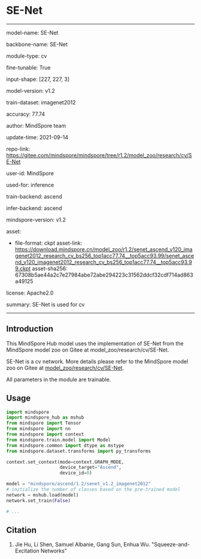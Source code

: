 # SE-Net

---

model-name: SE-Net

backbone-name: SE-Net

module-type: cv

fine-tunable: True

input-shape: [227, 227, 3]

model-version: v1.2

train-dataset: imagenet2012

accuracy: 77.74

author: MindSpore team

update-time: 2021-09-14

repo-link: <https://gitee.com/mindspore/mindspore/tree/r1.2/model_zoo/research/cv/SE-Net>

user-id: MindSpore

used-for: inference

train-backend: ascend

infer-backend: ascend

mindspore-version: v1.2

asset:

-
    file-format: ckpt
    asset-link: <https://download.mindspore.cn/model_zoo/r1.2/senet_ascend_v120_imagenet2012_research_cv_bs256_top1acc77.74__top5acc93.99/senet_ascend_v120_imagenet2012_research_cv_bs256_top1acc77.74__top5acc93.99.ckpt>
    asset-sha256: 67308b5ae44a2c7e27984abe72abe294223c31562ddcf32cdf714ad863a49125

license: Apache2.0

summary: SE-Net is used for cv

---

## Introduction

This MindSpore Hub model uses the implementation of SE-Net from the MindSpore model zoo on Gitee at model_zoo/research/cv/SE-Net.

SE-Net is a cv network. More details please refer to the MindSpore model zoo on Gitee at [model_zoo/research/cv/SE-Net](https://gitee.com/mindspore/mindspore/blob/r1.2/model_zoo/research/cv/SE-Net/README.md).

All parameters in the module are trainable.

## Usage

```python
import mindspore
import mindspore_hub as mshub
from mindspore import Tensor
from mindspore import nn
from mindspore import context
from mindspore.train.model import Model
from mindspore.common import dtype as mstype
from mindspore.dataset.transforms import py_transforms

context.set_context(mode=context.GRAPH_MODE,
                    device_target="Ascend",
                    device_id=0)

model = "mindspore/ascend/1.2/senet_v1.2_imagenet2012"
# initialize the number of classes based on the pre-trained model
network = mshub.load(model)
network.set_train(False)

# ...
```

## Citation

1. Jie Hu, Li Shen, Samuel Albanie, Gang Sun, Enhua Wu. "Squeeze-and-Excitation Networks"
